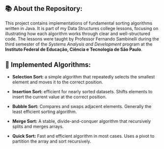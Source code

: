 ## 📚 About the Repository:  
This project contains implementations of fundamental sorting algorithms written in Java. It is part of my Data Structures college lessons, focusing on illustrating how each algorithm works through clear and well-structured code. The lessons were taught by Professor Fernando Sambinelli during the third semester of the *Systems Analysis and Development* program at the **Instituto Federal de Educação, Ciência e Tecnologia de São Paulo**.

## 🚀 Implemented Algorithms:  

- **Selection Sort:** a simple algorithm that repeatedly selects the smallest element and moves it to the correct position.

- **Insertion Sort:** efficient for nearly sorted datasets. Shifts elements to insert the current value at the correct position.

- **Bubble Sort:** Compares and swaps adjacent elements. Generally the least efficient sorting algorithm.

- **Merge Sort:** A stable, divide-and-conquer algorithm that recursively splits and merges arrays.

- **Quick Sort:** Fast and efficient algorithm in most cases. Uses a pivot to partition the array and sort recursively.
